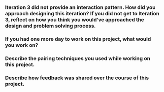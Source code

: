 ### Iteration 3 did not provide an interaction pattern. How did you approach designing this iteration? If you did not get to Iteration 3, reflect on how you think you would’ve approached the design and problem solving process.

### If you had one more day to work on this project, what would you work on?

### Describe the pairing techniques you used while working on this project.

### Describe how feedback was shared over the course of this project.
